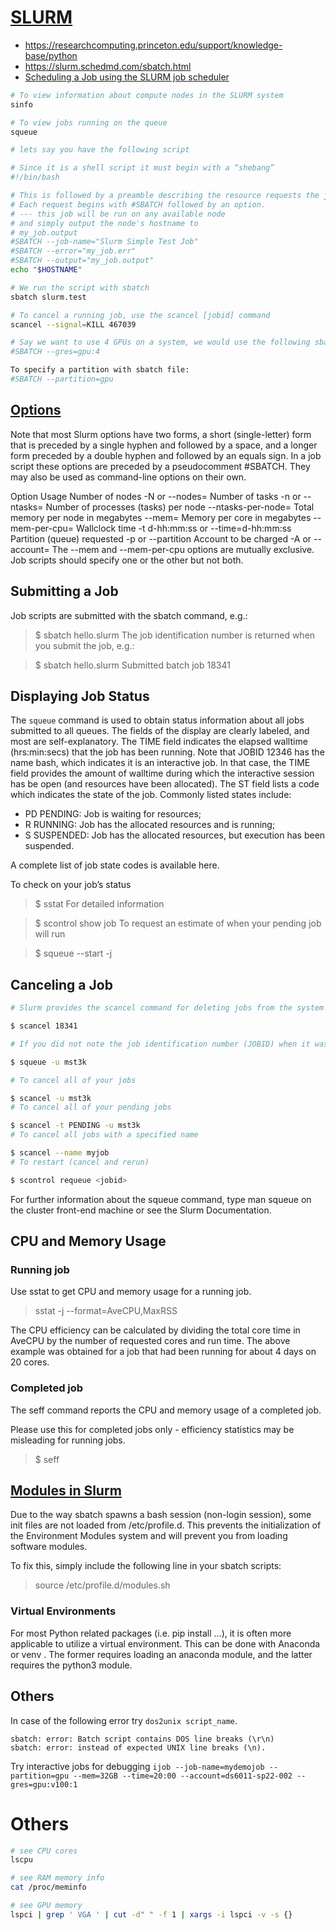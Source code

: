 # [SLURM](https://www.cs.virginia.edu/wiki/doku.php?id=compute_slurm)

* https://researchcomputing.princeton.edu/support/knowledge-base/python
* https://slurm.schedmd.com/sbatch.html
* [Scheduling a Job using the SLURM job scheduler](https://www.cs.virginia.edu/wiki/doku.php?id=compute_slurm)

```bash
# To view information about compute nodes in the SLURM system
sinfo 

# To view jobs running on the queue
squeue

# lets say you have the following script

# Since it is a shell script it must begin with a “shebang”
#!/bin/bash

# This is followed by a preamble describing the resource requests the job is making. 
# Each request begins with #SBATCH followed by an option.
# --- this job will be run on any available node
# and simply output the node's hostname to
# my_job.output
#SBATCH --job-name="Slurm Simple Test Job"
#SBATCH --error="my_job.err"
#SBATCH --output="my_job.output"
echo "$HOSTNAME"

# We run the script with sbatch
sbatch slurm.test

# To cancel a running job, use the scancel [jobid] command
scancel --signal=KILL 467039

# Say we want to use 4 GPUs on a system, we would use the following sbatch option:
#SBATCH --gres=gpu:4

To specify a partition with sbatch file:
#SBATCH --partition=gpu
```


## [Options](https://www.rc.virginia.edu/userinfo/rivanna/slurm/)
Note that most Slurm options have two forms, a short (single-letter) form that is preceded by a single hyphen and followed by a space, and a longer form preceded by a double hyphen and followed by an equals sign. In a job script these options are preceded by a pseudocomment #SBATCH. They may also be used as command-line options on their own.

Option	Usage
Number of nodes	-N <n> or --nodes=<n>
Number of tasks	-n <n> or --ntasks=<n>
Number of processes (tasks) per node	--ntasks-per-node=<n>
Total memory per node in megabytes	--mem=<M>
Memory per core in megabytes	--mem-per-cpu=<M>
Wallclock time	-t d-hh:mm:ss or --time=d-hh:mm:ss
Partition (queue) requested	-p <part> or --partition <part>
Account to be charged	-A <account> or --account=<allocation>
The --mem and --mem-per-cpu options are mutually exclusive. Job scripts should specify one or the other but not both.

## Submitting a Job
Job scripts are submitted with the sbatch command, e.g.:

> $ sbatch hello.slurm
The job identification number is returned when you submit the job, e.g.:

> $ sbatch hello.slurm
Submitted batch job 18341

## Displaying Job Status

The `squeue` command is used to obtain status information about all jobs submitted to all queues. The fields of the display are clearly labeled, and most are self-explanatory. The TIME field indicates the elapsed walltime (hrs:min:secs) that the job has been running. Note that JOBID 12346 has the name bash, which indicates it is an interactive job. In that case, the TIME field provides the amount of walltime during which the interactive session has be open (and resources have been allocated). The ST field lists a code which indicates the state of the job. Commonly listed states include:

* PD PENDING: Job is waiting for resources;
* R RUNNING: Job has the allocated resources and is running;
* S SUSPENDED: Job has the allocated resources, but execution has been suspended.

A complete list of job state codes is available here.

To check on your job’s status

> $ sstat <jobid>
For detailed information

> $ scontrol show job <jobid>
To request an estimate of when your pending job will run

> $ squeue --start -j <jobid>

## Canceling a Job

```bash
# Slurm provides the scancel command for deleting jobs from the system using the job identification number:

$ scancel 18341

# If you did not note the job identification number (JOBID) when it was submitted, you can use squeue to retrieve it.

$ squeue -u mst3k

# To cancel all of your jobs

$ scancel -u mst3k
# To cancel all of your pending jobs

$ scancel -t PENDING -u mst3k
# To cancel all jobs with a specified name

$ scancel --name myjob
# To restart (cancel and rerun)

$ scontrol requeue <jobid>
```
For further information about the squeue command, type man squeue on the cluster front-end machine or see the Slurm Documentation.

## CPU and Memory Usage
### Running job

Use sstat to get CPU and memory usage for a running job.
> sstat -j <jobid> --format=AveCPU,MaxRSS

The CPU efficiency can be calculated by dividing the total core time in AveCPU by the number of requested cores and run time. The above example was obtained for a job that had been running for about 4 days on 20 cores. 

### Completed job
The seff command reports the CPU and memory usage of a completed job.

Please use this for completed jobs only - efficiency statistics may be misleading for running jobs.
> $ seff <jobid>

## [Modules in Slurm](https://www.cs.virginia.edu/wiki/doku.php?id=linux_environment_modules)
Due to the way sbatch spawns a bash session (non-login session), some init files are not loaded from /etc/profile.d. This prevents the initialization of the Environment Modules system and will prevent you from loading software modules.

To fix this, simply include the following line in your sbatch scripts:
> source /etc/profile.d/modules.sh

### Virtual Environments
For most Python related packages (i.e. pip install …), it is often more applicable to utilize a virtual environment. This can be done with Anaconda or venv . The former requires loading an anaconda module, and the latter requires the python3 module.

## Others

In case of the following error try `dos2unix script_name`.

```
sbatch: error: Batch script contains DOS line breaks (\r\n)
sbatch: error: instead of expected UNIX line breaks (\n).
```

Try interactive jobs for debugging 
`ijob --job-name=mydemojob --partition=gpu --mem=32GB --time=20:00 --account=ds6011-sp22-002 --gres=gpu:v100:1`

# Others
```bash
# see CPU cores
lscpu

# see RAM memory info
cat /proc/meminfo

# see GPU memory
lspci | grep ' VGA ' | cut -d" " -f 1 | xargs -i lspci -v -s {}
```
